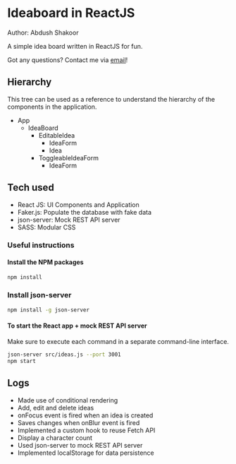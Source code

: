 # Ideaboard in ReactJS
Author: Abdush Shakoor

A simple idea board written in ReactJS for fun.

Got any questions? Contact me via [email](mailto:abdushshakoor1992@hotmail.com)!

## Hierarchy
This tree can be used as a reference to understand the hierarchy of the components in the application.

- App
    * IdeaBoard
        - EditableIdea
            + IdeaForm
            + Idea
        - ToggleableIdeaForm
            + IdeaForm

## Tech used
- React JS: UI Components and Application
- Faker.js: Populate the database with fake data
- json-server: Mock REST API server
- SASS: Modular CSS

### Useful instructions

#### Install the NPM packages
```bash
npm install
```

### Install json-server
```bash
npm install -g json-server
```

#### To start the React app + mock REST API server
Make sure to execute each command in a separate command-line interface.
```bash
json-server src/ideas.js --port 3001
npm start
```

## Logs
- Made use of conditional rendering
- Add, edit and delete ideas
- onFocus event is fired when an idea is created
- Saves changes when onBlur event is fired
- Implemented a custom hook to reuse Fetch API
- Display a character count
- Used json-server to mock REST API server
- Implemented localStorage for data persistence